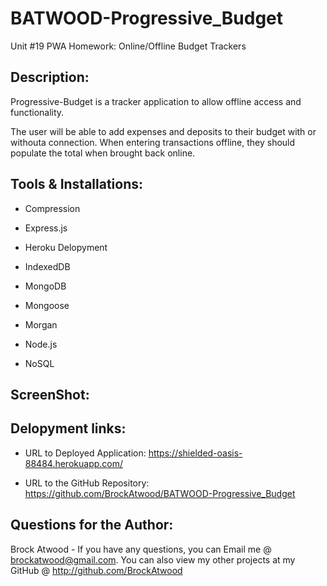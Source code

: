 # BATWOOD-Progressive_Budget

Unit #19 PWA Homework: Online/Offline Budget Trackers

## Description:

Progressive-Budget is a tracker application to allow offline access and functionality.

The user will be able to add expenses and deposits to their budget with or withouta connection. When entering transactions offline, they should populate the total when brought back online.

## Tools & Installations:

- Compression

- Express.js

- Heroku Delopyment

- IndexedDB

- MongoDB

- Mongoose

- Morgan

- Node.js

- NoSQL

## ScreenShot:

## Delopyment links:

- URL to Deployed Application: https://shielded-oasis-88484.herokuapp.com/

- URL to the GitHub Repository: https://github.com/BrockAtwood/BATWOOD-Progressive_Budget

## Questions for the Author:

Brock Atwood - If you have any questions, you can Email me @ brockatwood@gmail.com. You can also view my other projects at my GitHub @ http://github.com/BrockAtwood
